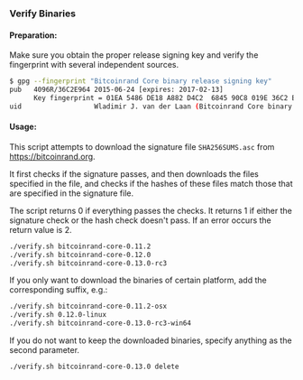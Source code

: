 ### Verify Binaries

#### Preparation:

Make sure you obtain the proper release signing key and verify the fingerprint with several independent sources.

```sh
$ gpg --fingerprint "Bitcoinrand Core binary release signing key"
pub   4096R/36C2E964 2015-06-24 [expires: 2017-02-13]
      Key fingerprint = 01EA 5486 DE18 A882 D4C2  6845 90C8 019E 36C2 E964
uid                  Wladimir J. van der Laan (Bitcoinrand Core binary release signing key) <laanwj@gmail.com>
```

#### Usage:

This script attempts to download the signature file `SHA256SUMS.asc` from https://bitcoinrand.org.

It first checks if the signature passes, and then downloads the files specified in the file, and checks if the hashes of these files match those that are specified in the signature file.

The script returns 0 if everything passes the checks. It returns 1 if either the signature check or the hash check doesn't pass. If an error occurs the return value is 2.


```sh
./verify.sh bitcoinrand-core-0.11.2
./verify.sh bitcoinrand-core-0.12.0
./verify.sh bitcoinrand-core-0.13.0-rc3
```

If you only want to download the binaries of certain platform, add the corresponding suffix, e.g.:

```sh
./verify.sh bitcoinrand-core-0.11.2-osx
./verify.sh 0.12.0-linux
./verify.sh bitcoinrand-core-0.13.0-rc3-win64
```

If you do not want to keep the downloaded binaries, specify anything as the second parameter.

```sh
./verify.sh bitcoinrand-core-0.13.0 delete
```
